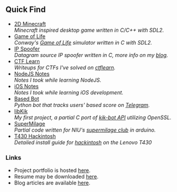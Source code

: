 ## Quick Find
- [2D Minecraft](https://github.com/XNUConner/2D-Minecraft) <br />
    *Minecraft inspired desktop game written in C/C++ with SDL2.*
- [Game of Life](https://github.com/XNUConner/GameOfLife) <br />
    *Conway's [Game of Life](https://en.wikipedia.org/wiki/Conway%27s_Game_of_Life) simulator written in C with SDL2.*
- [IP Spoofer](https://github.com/XNUConner/IPSpoofer) <br />
    *Datagram source IP spoofer written in C, more info on my [blog](https://dev.to/conner).*
- [CTF Learn](https://github.com/XNUConner/CTFLearn) <br />
    *Writeups for CTFs I've solved on [ctflearn](https://ctflearn.com).*
- [NodeJS Notes](https://github.com/XNUConner/NodeJS) <br />
    *Notes I took while learning NodeJS.*
- [iOS Notes](https://github.com/XNUConner/iOS-dev-notes) <br />
    *Notes I took while learning iOS development.*
- [Based Bot](https://github.com/XNUConner/BasedBot) <br />
    *Python bot that tracks users' based score on [Telegram](https://telegram.org).*
- [libKik](https://github.com/XNUConner/Ckik-api) <br />
    *My first project, a partial C port of [kik-bot API](https://github.com/tomer8007/kik-bot-api-unofficial) utilizing OpenSSL.* <br />
- [SuperMilage](https://github.com/XNUConner/Supermilage) <br />
    *Partial code written for NIU's [supermilage club](https://www.niusupermileage.com/) in arduino.*
- [T430 Hackintosh](https://github.com/XNUConner/T430-EFI) <br />
    *Detailed install guide for [hackintosh](https://en.wikipedia.org/wiki/Hackintosh) on the Lenovo T430*

### Links
- Project portfolio is hosted [here](https://pages.github.io).
- Resume may be downloaded [here](https://pages.github.io).
- Blog articles are available [here](https://dev.to/conner).
